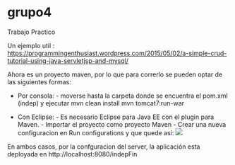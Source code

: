 # grupo4
Trabajo Practico

Un ejemplo util : https://programmingenthusiast.wordpress.com/2015/05/02/a-simple-crud-tutorial-using-java-servletjsp-and-mysql/

Ahora es un proyecto maven, por lo que para correrlo se pueden optar de las siguientes formas:

- Por consola:
      - moverse hasta la carpeta donde se encuentra el pom.xml (indep) y ejecutar
                mvn clean install
                mvn tomcat7:run-war
                
- Con Eclipse:
      - Es necesario Eclipse para Java EE con el plugin para Maven.
      - Importar el proyecto como proyecto Maven
      - Crear una nueva configuracion en Run configurations y que quede así:
       <img src="https://cdn.pbrd.co/images/hujwvADpI.png"/>
      
 
En ambos casos, por la confguracion del server, la aplicación esta deployada en http://localhost:8080/indepFin
